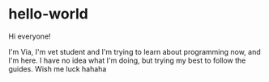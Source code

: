 # hello-world

Hi everyone!

I'm Via, I'm vet student and I'm trying to learn about programming now, and I'm here.
I have no idea what I'm doing, but trying my best to follow the guides. Wish me luck hahaha
